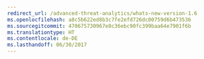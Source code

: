 ```yaml
---
redirect_url: /advanced-threat-analytics/whats-new-version-1.6
ms.openlocfilehash: a8c5b622ed8b3c7fe2efd726dc00759d6b473536
ms.sourcegitcommit: 470675730967e0c36ebc90fc399baa64e7901f6b
ms.translationtype: HT
ms.contentlocale: de-DE
ms.lasthandoff: 06/30/2017
---
```

